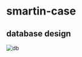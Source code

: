 # smartin-case
## database design
![db](https://github.com/Beyzzz/smartin-case/assets/75632809/2d5fa9fa-0793-4cb0-90cf-000bf58dc315)
